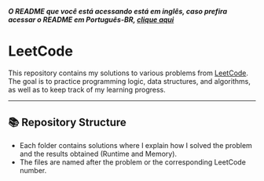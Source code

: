 ***O README que você está acessando está em inglês, caso prefira acessar o README em Português-BR, [clique aqui](README-PT-BR.md)***

# LeetCode

This repository contains my solutions to various problems from [LeetCode](https://leetcode.com/).  
The goal is to practice programming logic, data structures, and algorithms, as well as to keep track of my learning progress.

---

## 📚 Repository Structure

- Each folder contains solutions where I explain how I solved the problem and the results obtained (Runtime and Memory).  
- The files are named after the problem or the corresponding LeetCode number.

